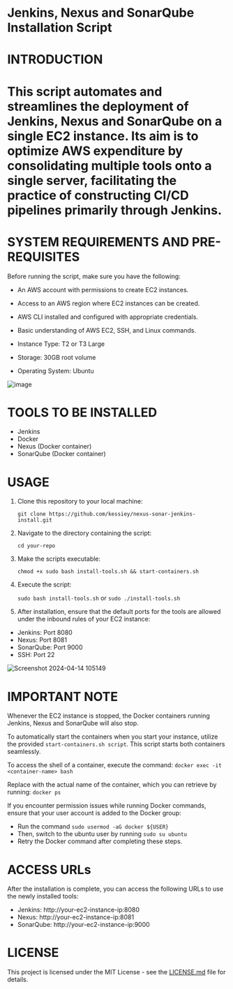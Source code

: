 
# Jenkins, Nexus and SonarQube Installation Script

# INTRODUCTION

# This script automates and streamlines the deployment of Jenkins, Nexus and SonarQube on a single EC2 instance. Its aim is to optimize AWS expenditure by consolidating multiple tools onto a single server, facilitating the practice of constructing CI/CD pipelines primarily through Jenkins.

# SYSTEM REQUIREMENTS AND PRE-REQUISITES
Before running the script, make sure you have the following:

* An AWS account with permissions to create EC2 instances.
* Access to an AWS region where EC2 instances can be created.
* AWS CLI installed and configured with appropriate credentials.
* Basic understanding of AWS EC2, SSH, and Linux commands.

* Instance Type: T2 or T3 Large
* Storage: 30GB root volume
* Operating System: Ubuntu

![image](https://github.com/kessiey/nexus-sonar-jenkins-install/assets/122237149/2b467293-8c50-48c8-a969-1aea348862e5)

# TOOLS TO BE INSTALLED
* Jenkins
* Docker
* Nexus (Docker container)
* SonarQube (Docker container)

# USAGE
1. Clone this repository to your local machine:
   
   `git clone https://github.com/kessiey/nexus-sonar-jenkins-install.git`
     
2. Navigate to the directory containing the script:
   
   `cd your-repo`
     
3. Make the scripts executable:

   `chmod +x sudo bash install-tools.sh && start-containers.sh`

4. Execute the script:
   
   `sudo bash install-tools.sh` or `sudo ./install-tools.sh`
        
7. After installation, ensure that the default ports for the tools are allowed under the inbound rules of your EC2 instance:
* Jenkins: Port 8080
* Nexus: Port 8081
* SonarQube: Port 9000
* SSH: Port 22

![Screenshot 2024-04-14 105149](https://github.com/kessiey/nexus-sonar-jenkins-install/assets/122237149/596fa2d5-ad1a-42f5-9865-a08d25439e3f)

# IMPORTANT NOTE
Whenever the EC2 instance is stopped, the Docker containers running Jenkins, Nexus and SonarQube will also stop.

To automatically start the containers when you start your instance, utilize the provided `start-containers.sh script`. This script starts both containers seamlessly.

To access the shell of a container, execute the command: `docker exec -it <container-name> bash`

Replace <container-name> with the actual name of the container, which you can retrieve by running: `docker ps`

If you encounter permission issues while running Docker commands, ensure that your user account is added to the Docker group:
* Run the command `sudo usermod -aG docker ${USER}`
* Then, switch to the ubuntu user by running `sudo su ubuntu`
* Retry the Docker command after completing these steps.

# ACCESS URLs
After the installation is complete, you can access the following URLs to use the newly installed tools:

* Jenkins: http://your-ec2-instance-ip:8080
* Nexus: http://your-ec2-instance-ip:8081
* SonarQube: http://your-ec2-instance-ip:9000

# LICENSE
This project is licensed under the MIT License - see the [LICENSE.md](https://chat.openai.com/c/LICENSE.md) file for details.
